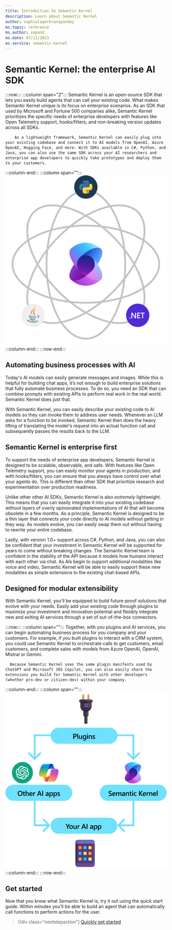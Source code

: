 ```yaml
---
title: Introduction to Semantic Kernel
description: Learn about Semantic Kernel
author: sophialagerkranspandey
ms.topic: reference
ms.author: sopand
ms.date: 07/11/2023
ms.service: semantic-kernel
---
```


# Semantic Kernel: the enterprise AI SDK

:::row:::
   :::column span="2":::
        Semantic Kernel is an open-source SDK that lets you easily build agents that can call your existing code. What makes Semantic Kernel unique is its focus on enterprise scenarios. As an SDK that used by Microsoft and Fortune 500 companies alike, Semantic Kernel prioritizes the specific needs of enterprise developers with features like Open Telemetry support, hooks/filters, and non-breaking version updates across all SDKs.

        As a lightweight framework, Semantic Kernel can easily plug into your existing codebase and connect it to AI models from OpenAI, Azure OpenAI, Hugging Face, and more. With SDKs available in C#, Python, and Java, you can also use the same SDK across your AI researchers and enterprise app developers to quickly take prototypes and deploy them to your customers.
   :::column-end:::
   :::column span="":::
    ![Intro Image](../media/Introduction-to-Semantic-Kernel.png)
   :::column-end:::
:::row-end:::

## Automating business processes with AI

Today's AI models can easily generate messages and images. While this is helpful for building chat apps, it’s not enough to build enterprise solutions that fully automate business processes. To do so, you need an SDK that can combine prompts with existing APIs to perform real work in the real world. Semantic Kernel does just that.

With Semantic Kernel, you can easily describe your existing code to AI models so they can invoke them to address user needs. Whenever an LLM asks for a function to be invoked, Semantic Kernel then does the heavy lifting of translating the model's request into an actual function call and subsequently passes the results back to the LLM.

## Semantic Kernel is enterprise first

To support the needs of enterprise app developers, Semantic Kernel is designed to be scalable, observable, and safe. With features like Open Telemetry support, you can easily monitor your agents in production, and with hooks/filters, you can ensure that you always have control over what your agents do. This is different than other SDK that prioritize research and experimentation over production readiness.

Unlike other other AI SDKs, Semantic Kernel is also _extremely_ lightweight. This means that you can easily integrate it into your existing codebase without layers of overly opinionated implementations of AI that will become obsolete in a few months. As a principle, Semantic Kernel is designed to be a thin layer that connects your code directly to AI models without getting in they way. As models evolve, you can easily swap them out without having to rewrite your entire codebase.

Lastly, with version 1.0+ support across C#, Python, and Java, you can also be confident that your investment in Semantic Kernel will be supported for years to come without breaking changes. The Semantic Kernel team is confident in the stability of the API because it models how humans interact with each other via chat. As AIs begin to support additional modalities like voice and video, Semantic Kernel will be able to easily support these new modalities as simple extensions to the existing chat-based APIs.

## Designed for modular extensibility

With Semantic Kernel, you'll be equipped to build future-proof solutions that evolve with your needs. Easily add your existing code through plugins to maximize your investment and innovation potential and flexibly integrate new and exiting AI services through a set of out-of-the-box connectors. 

:::row:::
   :::column span="":::
      Together, with you plugins and AI services, you can begin automating business process for you company and your customers. For example, if you built plugins to interact with a CRM system, you could use Semantic Kernel to orchestrate calls to get customers, email customers, and complete sales with models from Azure OpenAI, OpenAI, Mistral or Gemini.

      Because Semantic Kernel uses the same plugin manifests used by ChatGPT and Microsoft 365 Copilot, you can also easily share the extensions you build for Semantic Kernel with other developers (whether pro-dev or citizen-dev) within your company.
   :::column-end:::
   :::column span="":::
    ![Modular Extensibility](../media/Designed-for-modular-extensibility.png)
   :::column-end:::
:::row-end:::

## Get started

Now that you know what Semantic Kernel is, try it out using the quick start guide. Within minutes you’ll be able to build an agent that can automatically call functions to perform actions for the user.

> [!div class="nextstepaction"]
> [Quickly get started](../get-started/quick-start-guide.md)